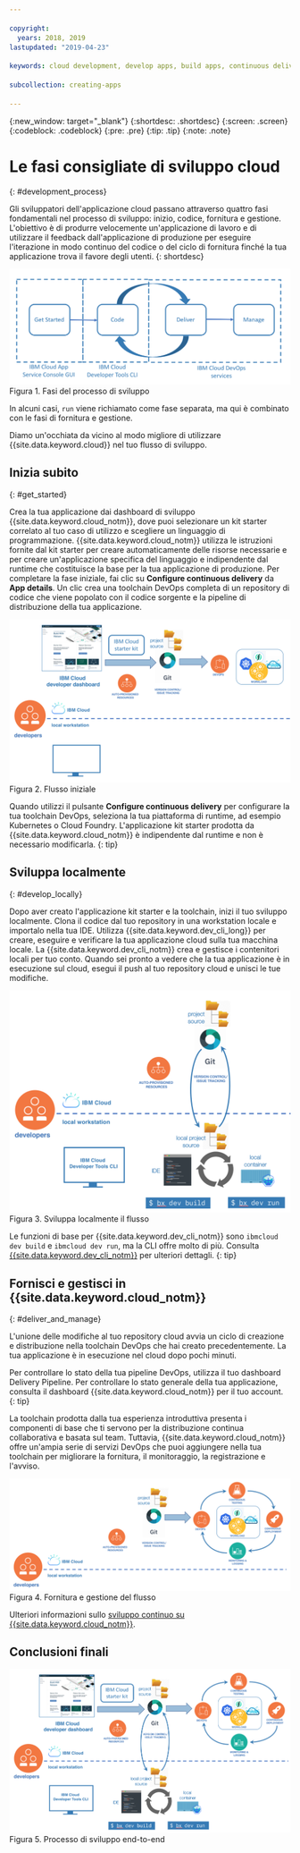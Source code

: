 ```yaml
---

copyright:
  years: 2018, 2019
lastupdated: "2019-04-23"

keywords: cloud development, develop apps, build apps, continuous delivery, toolchain, development stages, development phases

subcollection: creating-apps

---
```


{:new_window: target="_blank"}
{:shortdesc: .shortdesc}
{:screen: .screen}
{:codeblock: .codeblock}
{:pre: .pre}
{:tip: .tip}
{:note: .note}

# Le fasi consigliate di sviluppo cloud
{: #development_process}

Gli sviluppatori dell'applicazione cloud passano attraverso quattro fasi fondamentali nel processo di sviluppo: inizio, codice, fornitura e gestione. L'obiettivo è di produrre velocemente un'applicazione di lavoro e di utilizzare il feedback dall'applicazione di produzione per eseguire l'iterazione in modo continuo del codice o del ciclo di fornitura finché la tua applicazione trova il favore degli utenti.
{: shortdesc}

![Flusso di sviluppo](images/dev_flow_overview.png "Flusso di sviluppo") Figura 1. Fasi del processo di sviluppo

In alcuni casi, `run` viene richiamato come fase separata, ma qui è combinato con le fasi di fornitura e gestione.

Diamo un'occhiata da vicino al modo migliore di utilizzare {{site.data.keyword.cloud}} nel tuo flusso di sviluppo.

## Inizia subito
{: #get_started}

Crea la tua applicazione dai dashboard di sviluppo {{site.data.keyword.cloud_notm}}, dove puoi selezionare un kit starter correlato al tuo caso di utilizzo e scegliere un linguaggio di programmazione. {{site.data.keyword.cloud_notm}} utilizza le istruzioni fornite dal kit starter per creare automaticamente delle risorse necessarie e per creare un'applicazione specifica del linguaggio e indipendente dal runtime che costituisce la base per la tua applicazione di produzione. Per completare la fase iniziale, fai clic su **Configure continuous delivery** da **App details**. Un clic crea una toolchain DevOps completa di un repository di codice che viene popolato con il codice sorgente e la pipeline di distribuzione della tua applicazione.

![Introduzione](images/dev_get_started.png "Introduzione") Figura 2. Flusso iniziale

Quando utilizzi il pulsante **Configure continuous delivery** per configurare la tua toolchain DevOps, seleziona la tua piattaforma di runtime, ad esempio Kubernetes o Cloud Foundry. L'applicazione kit starter prodotta da {{site.data.keyword.cloud_notm}} è indipendente dal runtime e non è necessario modificarla.
{: tip}

## Sviluppa localmente
{: #develop_locally}

Dopo aver creato l'applicazione kit starter e la toolchain, inizi il tuo sviluppo localmente. Clona il codice dal tuo repository in una workstation locale e importalo nella tua IDE. Utilizza {{site.data.keyword.dev_cli_long}} per creare, eseguire e verificare la tua applicazione cloud sulla tua macchina locale. La {{site.data.keyword.dev_cli_notm}} crea e gestisce i contenitori locali per tuo conto. Quando sei pronto a vedere che la tua applicazione è in esecuzione sul cloud, esegui il push al tuo repository cloud e unisci le tue modifiche. 

![Sviluppa localmente](images/dev_code_locally.png "Sviluppa localmente") Figura 3. Sviluppa localmente il flusso

Le funzioni di base per {{site.data.keyword.dev_cli_notm}} sono `ibmcloud dev build` e `ibmcloud dev run`, ma la CLI offre molto di più. Consulta [{{site.data.keyword.dev_cli_notm}}](/docs/cli?topic=cloud-cli-ibmcloud-cli) per ulteriori dettagli.
{: tip}

## Fornisci e gestisci in {{site.data.keyword.cloud_notm}}
{: #deliver_and_manage}

L'unione delle modifiche al tuo repository cloud avvia un ciclo di creazione e distribuzione nella toolchain DevOps che hai creato precedentemente. La tua applicazione è in esecuzione nel cloud dopo pochi minuti.

Per controllare lo stato della tua pipeline DevOps, utilizza il tuo dashboard Delivery Pipeline. Per controllare lo stato generale della tua applicazione, consulta il dashboard {{site.data.keyword.cloud_notm}} per il tuo account.
{: tip}

La toolchain prodotta dalla tua esperienza introduttiva presenta i componenti di base che ti servono per la distribuzione continua collaborativa e basata sul team. Tuttavia, {{site.data.keyword.cloud_notm}} offre un'ampia serie di servizi DevOps che puoi aggiungere nella tua toolchain per migliorare la fornitura, il monitoraggio, la registrazione e l'avviso.

![Fornisci e gestisci](images/dev_deliver_and_manage.png "Fornisci e gestisci") Figura 4. Fornitura e gestione del flusso

Ulteriori informazioni sullo [sviluppo continuo su {{site.data.keyword.cloud_notm}}](/docs/services/ContinuousDelivery?topic=ContinuousDelivery-getting-started).

## Conclusioni finali

![Dettagli del processo](images/dev_process_detail.png "Dettagli del processo") Figura 5. Processo di sviluppo end-to-end
